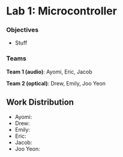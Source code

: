 # Lab 1: Microcontroller

### Objectives
* Stuff

### Teams
**Team 1 (audio)**: Ayomi, Eric, Jacob

**Team 2 (optical)**: Drew, Emily, Joo Yeon

## Work Distribution

*   Ayomi:
*   Drew:
*   Emily:
*   Eric:
*   Jacob:
*   Joo Yeon:
